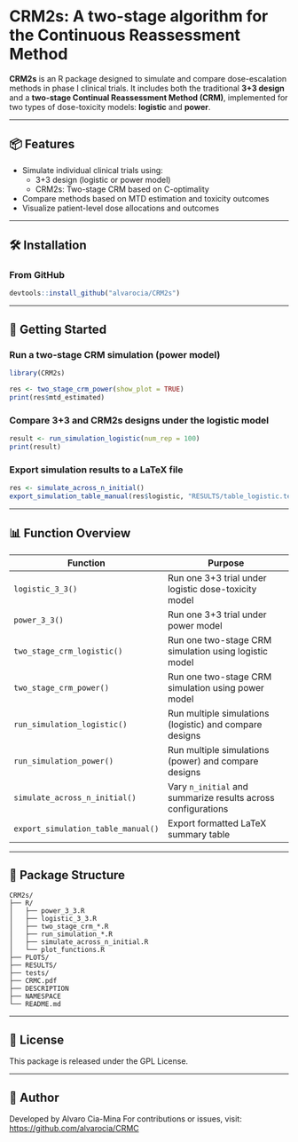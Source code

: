 # CRM2s: A two-stage algorithm for the Continuous Reassessment Method

**CRM2s** is an R package designed to simulate and compare dose-escalation methods in phase I clinical trials. It includes both the traditional **3+3 design** and a **two-stage Continual Reassessment Method (CRM)**, implemented for two types of dose-toxicity models: **logistic** and **power**.

------------------------------------------------------------------------

## 📦 Features

-   Simulate individual clinical trials using:
    -   3+3 design (logistic or power model)
    -   CRM2s: Two-stage CRM based on C-optimality
-   Compare methods based on MTD estimation and toxicity outcomes
-   Visualize patient-level dose allocations and outcomes

------------------------------------------------------------------------

## 🛠 Installation

### From GitHub

``` r
devtools::install_github("alvarocia/CRM2s")
```

------------------------------------------------------------------------

## 🚀 Getting Started

### Run a two-stage CRM simulation (power model)

``` r
library(CRM2s)

res <- two_stage_crm_power(show_plot = TRUE)
print(res$mtd_estimated)
```

### Compare 3+3 and CRM2s designs under the logistic model

``` r
result <- run_simulation_logistic(num_rep = 100)
print(result)
```

### Export simulation results to a LaTeX file

``` r
res <- simulate_across_n_initial()
export_simulation_table_manual(res$logistic, "RESULTS/table_logistic.tex")
```

------------------------------------------------------------------------

## 📊 Function Overview

| Function | Purpose |
|--------------------------|----------------------------------------------|
| `logistic_3_3()` | Run one 3+3 trial under logistic dose-toxicity model |
| `power_3_3()` | Run one 3+3 trial under power model |
| `two_stage_crm_logistic()` | Run one two-stage CRM simulation using logistic model |
| `two_stage_crm_power()` | Run one two-stage CRM simulation using power model |
| `run_simulation_logistic()` | Run multiple simulations (logistic) and compare designs |
| `run_simulation_power()` | Run multiple simulations (power) and compare designs |
| `simulate_across_n_initial()` | Vary `n_initial` and summarize results across configurations |
| `export_simulation_table_manual()` | Export formatted LaTeX summary table |

------------------------------------------------------------------------

## 📁 Package Structure

```         
CRM2s/
├── R/
│   ├── power_3_3.R
│   ├── logistic_3_3.R
│   ├── two_stage_crm_*.R
│   ├── run_simulation_*.R
│   ├── simulate_across_n_initial.R
│   └── plot_functions.R
├── PLOTS/
├── RESULTS/
├── tests/
├── CRMC.pdf
├── DESCRIPTION
├── NAMESPACE
└── README.md
```

------------------------------------------------------------------------

## 📄 License

This package is released under the GPL License.

------------------------------------------------------------------------

## 👤 Author

Developed by Alvaro Cia-Mina For contributions or issues, visit: <https://github.com/alvarocia/CRMC>
